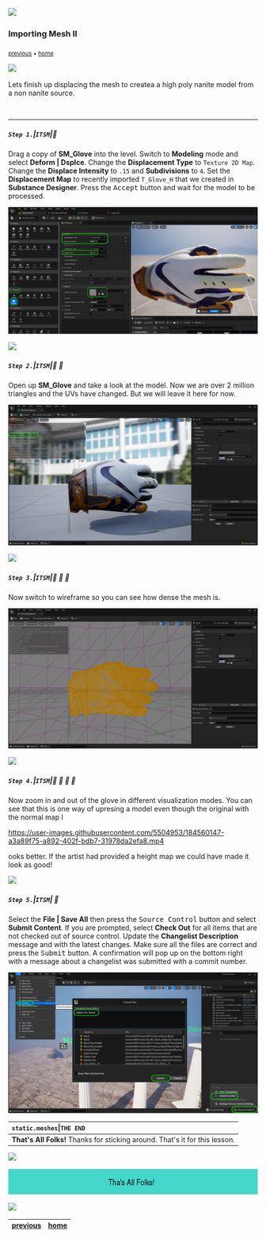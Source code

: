 ![](../images/line3.png)
### Importing Mesh II

<sub>[previous](../importing-mesh/README.md#user-content-importing-mesh) • [home](../README.md#user-content-ue5-intro-to-static-meshes)</sub>

![](../images/line3.png)

Lets finish up displacing the mesh to createa a high poly nanite model from a non nanite source.

<br>

---


##### `Step 1.`\|`ITSM`|:small_blue_diamond:

Drag a copy of **SM_Glove** into the level.  Switch to **Modeling** mode and select **Deform | Dsplce**.  Change the **Displacement Type** to `Texture 2D Map`.  Change the **Displace Intensity** to `.15` and **Subdivisions** to `4`. Set the **Displacement Map** to recently imported `T_Glove_H` that we created in **Substance Designer**. Press the <kbd>Accept</kbd> button and wait for the model to be processed.

![add displacement map](images/displace2.png)

![](../images/line2.png)

##### `Step 2.`\|`ITSM`|:small_blue_diamond: :small_blue_diamond: 

Open up **SM_Glove** and take a look at the model.  Now we are over 2 million triangles and the UVs have changed.  But we will leave it here for now.

![look at high res mesh for the glove](images/newGlove.png)

![](../images/line2.png)

##### `Step 3.`\|`ITSM`|:small_blue_diamond: :small_blue_diamond: :small_blue_diamond:

Now switch to wireframe so you can see how dense the mesh is.

![switch to wireframe mode](images/wireframe.png)

![](../images/line2.png)

##### `Step 4.`\|`ITSM`|:small_blue_diamond: :small_blue_diamond: :small_blue_diamond: :small_blue_diamond:

Now zoom in and out of the glove in different visualization modes.  You can see that this is one way of upresing a model even though the original with the normal map l

https://user-images.githubusercontent.com/5504953/184560147-a3a89f75-a892-402f-bdb7-31978da2efa8.mp4

ooks better.  If the artist had provided a height map we could have made it look as good!

![](../images/line2.png)

##### `Step 5.`\|`ITSM`| :small_orange_diamond:

Select the **File | Save All** then press the <kbd>Source Control</kbd> button and select **Submit Content**.  If you are prompted, select **Check Out** for all items that are not checked out of source control. Update the **Changelist Description** message and with the latest changes. Make sure all the files are correct and press the <kbd>Submit</kbd> button. A confirmation will pop up on the bottom right with a message about a changelist was submitted with a commit number.

![save all and submit to perforce](images/submitP4.png)

| `static.meshes`\|`THE END`| 
| :--- |
| **That's All Folks!** Thanks for sticking around. That's it for this lesson. |

![](../images/line.png)

<!-- <img src="https://via.placeholder.com/1000x100/45D7CA/000000/?text=Next Up - ADD NEXT TITLE"> -->
![next up next tile](images/banner.png)

![](../images/line.png)

| [previous](../importing-mesh/README.md#user-content-importing-mesh)| [home](../README.md#user-content-ue5-intro-to-static-meshes) |
|---|---|
